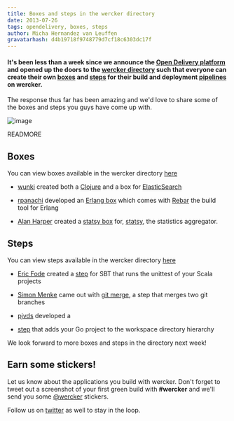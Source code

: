 ```yaml
---
title: Boxes and steps in the wercker directory
date: 2013-07-26
tags: opendelivery, boxes, steps
author: Micha Hernandez van Leuffen
gravatarhash: d4b19718f9748779d7cf18c6303dc17f
---
```


<h4 class="subheader">
It's been less than a week since we announce the 
<a href="http://blog.wercker.com/2013/07/22/Announcing-the-Open-Delivery-platform.html">Open Delivery platform</a> and opened 
up the doors to the <a href="https://app.wercker.com/#explore">wercker directory</a> such that everyone can
create their own <a href="http://devcenter.wercker.com/articles/boxes/">boxes</a> and
<a href="http://devcenter.wercker.com/articles/steps/">steps</a> for their build and 
deployment <a href="http://devcenter.wercker.com/articles/introduction/pipeline.html">pipelines</a> on wercker.
</h4>

The response thus far has been amazing and we'd love to share some of the boxes and steps you guys have come up with.

![image](http://f.cl.ly/items/1E2V3j1p2B3p2Z0M3f2N/Screen%20Shot%202013-07-18%20at%203.17.32%20PM.png)

READMORE

## Boxes
You can view boxes available in the wercker directory
[here](https://app.wercker.com/#explore/boxes)

* [wunki](https://app.wercker.com/#wunki) created both a [Clojure](https://app.wercker.com/#applications/51f01f72f37b60584d000471/tab/details) and a box for [ElasticSearch](https://app.wercker.com/#applications/51f02908f37b60584d000640/tab/details)

* [rpanachi](https://app.wercker.com/#rpanachi) developed an [Erlang box](https://app.wercker.com/#applications/51eec60f26239dd93b0007f3/tab/details) which comes with [Rebar](https://github.com/basho/rebar) the build tool for Erlang

* [Alan Harper](https://app.wercker.com/#aussiegeek) created a [statsy box](https://app.wercker.com/#explore/boxes/aussiegeek/statsy-werker) for,
[statsy](https://github.com/streadway/statsy), the statistics aggregator.


## Steps

You can view steps available in the wercker directory
[here](https://app.wercker.com/#explore/steps)

* [Eric Fode](https://app.wercker.com/#ericfode) created a [step](https://app.wercker.com/#applications/51f1acdbafc314f65d0021bd/tab/details) for SBT that runs the unittest of your Scala projects

* [Simon Menke](https://app.wercker.com/#simonmenke) came out with [git merge](https://app.wercker.com/#applications/51ed20e3457ed4ea12000431/tab/details), a step that merges two git branches

* [pjvds](https://app.wercker.com/#pjvds) developed a
* [step](https://app.wercker.com/#explore/steps/pjvds/setup-go-workspace) that adds your Go project to the workspace directory hierarchy

We look forward to more boxes and steps in the directory next week!

## Earn some stickers!

Let us know about the applications you build with wercker. Don't forget to tweet out a screenshot of your first green build with **#wercker** and we'll send you some [@wercker](http://twitter.com/wercker) stickers.

Follow us on [twitter](http://twitter.com/wercker) as well to stay in the loop.






